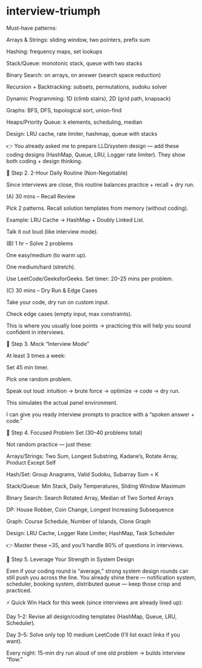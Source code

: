 # interview-triumph

Must-have patterns:

Arrays & Strings: sliding window, two pointers, prefix sum

Hashing: frequency maps, set lookups

Stack/Queue: monotonic stack, queue with two stacks

Binary Search: on arrays, on answer (search space reduction)

Recursion + Backtracking: subsets, permutations, sudoku solver

Dynamic Programming: 1D (climb stairs), 2D (grid path, knapsack)

Graphs: BFS, DFS, topological sort, union-find

Heaps/Priority Queue: k elements, scheduling, median

Design: LRU cache, rate limiter, hashmap, queue with stacks

👉 You already asked me to prepare LLD/system design — add these coding designs (HashMap, Queue, LRU, Logger rate limiter). They show both coding + design thinking.

🔑 Step 2. 2-Hour Daily Routine (Non-Negotiable)

Since interviews are close, this routine balances practice + recall + dry run.

(A) 30 mins – Recall Review

Pick 2 patterns. Recall solution templates from memory (without coding).

Example: LRU Cache → HashMap + Doubly Linked List.

Talk it out loud (like interview mode).

(B) 1 hr – Solve 2 problems

One easy/medium (to warm up).

One medium/hard (stretch).

Use LeetCode/GeeksforGeeks. Set timer: 20–25 mins per problem.

(C) 30 mins – Dry Run & Edge Cases

Take your code, dry run on custom input.

Check edge cases (empty input, max constraints).

This is where you usually lose points → practicing this will help you sound confident in interviews.

🔑 Step 3. Mock “Interview Mode”

At least 3 times a week:

Set 45 min timer.

Pick one random problem.

Speak out loud: intuition → brute force → optimize → code → dry run.

This simulates the actual panel environment.

I can give you ready interview prompts to practice with a “spoken answer + code.”

🔑 Step 4. Focused Problem Set (30–40 problems total)

Not random practice — just these:

Arrays/Strings: Two Sum, Longest Substring, Kadane’s, Rotate Array, Product Except Self

Hash/Set: Group Anagrams, Valid Sudoku, Subarray Sum = K

Stack/Queue: Min Stack, Daily Temperatures, Sliding Window Maximum

Binary Search: Search Rotated Array, Median of Two Sorted Arrays

DP: House Robber, Coin Change, Longest Increasing Subsequence

Graph: Course Schedule, Number of Islands, Clone Graph

Design: LRU Cache, Logger Rate Limiter, HashMap, Task Scheduler

👉 Master these ~35, and you’ll handle 80% of questions in interviews.

🔑 Step 5. Leverage Your Strength in System Design

Even if your coding round is “average,” strong system design rounds can still push you across the line. You already shine there — notification system, scheduler, booking system, distributed queue — keep those crisp and practiced.

⚡ Quick Win Hack for this week (since interviews are already lined up):

Day 1–2: Revise all design/coding templates (HashMap, Queue, LRU, Scheduler).

Day 3–5: Solve only top 10 medium LeetCode (I’ll list exact links if you want).

Every night: 15-min dry run aloud of one old problem → builds interview “flow.”